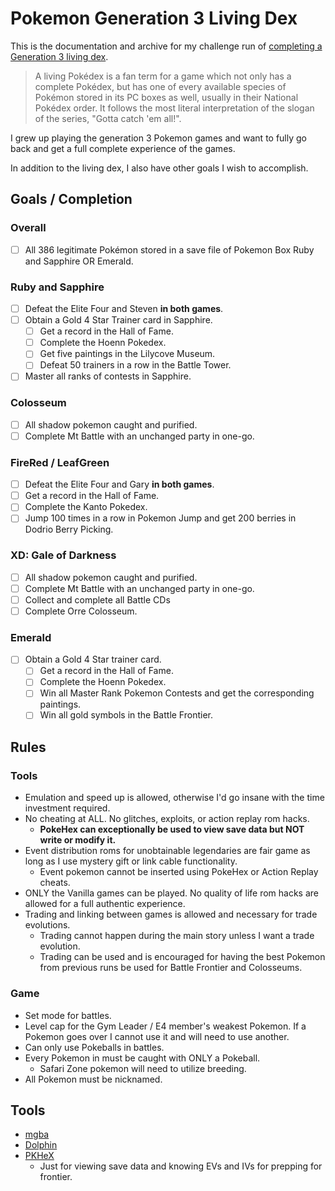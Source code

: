 # Pokemon Generation 3 Living Dex

This is the documentation and archive for my challenge run of [completing a Generation 3 living dex](https://bulbapedia.bulbagarden.net/wiki/Living_Pok%C3%A9dex).

> A living Pokédex is a fan term for a game which not only has a complete Pokédex, but has one of every available species of Pokémon stored in its PC boxes as well, usually in their National Pokédex order. It follows the most literal interpretation of the slogan of the series, "Gotta catch 'em all!".

I grew up playing the generation 3 Pokemon games and want to fully go back and get a full complete experience of the games.

In addition to the living dex, I also have other goals I wish to accomplish.

## Goals / Completion

### Overall

- [ ] All 386 legitimate Pokémon stored in a save file of Pokemon Box Ruby and Sapphire OR Emerald.

### Ruby and Sapphire

- [ ] Defeat the Elite Four and Steven **in both games**.
- [ ] Obtain a Gold 4 Star Trainer card in Sapphire.
    - [ ] Get a record in the Hall of Fame.
    - [ ] Complete the Hoenn Pokedex.
    - [ ] Get five paintings in the Lilycove Museum.
    - [ ] Defeat 50 trainers in a row in the Battle Tower.
- [ ] Master all ranks of contests in Sapphire.

### Colosseum
 
- [ ] All shadow pokemon caught and purified.
- [ ] Complete Mt Battle with an unchanged party in one-go.

### FireRed / LeafGreen

- [ ] Defeat the Elite Four and Gary **in both games**.
- [ ] Get a record in the Hall of Fame.
- [ ] Complete the Kanto Pokedex.
- [ ] Jump 100 times in a row in Pokemon Jump and get 200 berries in Dodrio Berry Picking.

### XD: Gale of Darkness

- [ ] All shadow pokemon caught and purified.
- [ ] Complete Mt Battle with an unchanged party in one-go.
- [ ] Collect and complete all Battle CDs
- [ ] Complete Orre Colosseum.

### Emerald

- [ ] Obtain a Gold 4 Star trainer card.
     - [ ] Get a record in the Hall of Fame.
     - [ ] Complete the Hoenn Pokedex.
     - [ ] Win all Master Rank Pokemon Contests and get the corresponding paintings.
     - [ ] Win all gold symbols in the Battle Frontier.

## Rules

### Tools

- Emulation and speed up is allowed, otherwise I'd go insane with the time investment required.
- No cheating at ALL. No glitches, exploits, or action replay rom hacks.
    - **PokeHex can exceptionally be used to view save data but NOT write or modify it.**
- Event distribution roms for unobtainable legendaries are fair game as long as I use mystery gift or link cable functionality.
    - Event pokemon cannot be inserted using PokeHex or Action Replay cheats.
- ONLY the Vanilla games can be played. No quality of life rom hacks are allowed for a full authentic experience.
- Trading and linking between games is allowed and necessary for trade evolutions.
    - Trading cannot happen during the main story unless I want a trade evolution.
    - Trading can be used and is encouraged for having the best Pokemon from previous runs be used for Battle Frontier and Colosseums.

### Game

- Set mode for battles.
- Level cap for the Gym Leader / E4 member's weakest Pokemon. If a Pokemon goes over I cannot use it and will need to use another.
- Can only use Pokeballs in battles.
- Every Pokemon in must be caught with ONLY a Pokeball.
    - Safari Zone pokemon will need to utilize breeding.
- All Pokemon must be nicknamed.

## Tools

- [mgba](https://mgba.io/) 
- [Dolphin](https://dolphin-emu.org/)
- [PKHeX](https://projectpokemon.org/home/files/file/1-pkhex/)
    - Just for viewing save data and knowing EVs and IVs for prepping for frontier.

